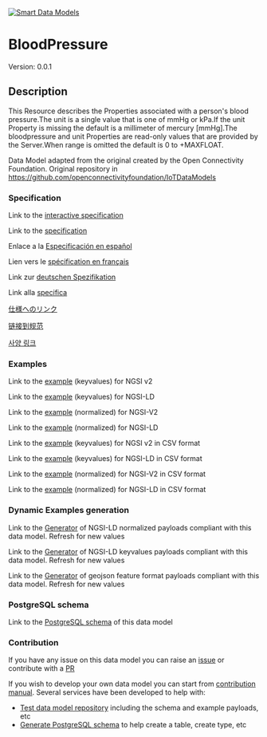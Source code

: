 [![Smart Data Models](https://smartdatamodels.org/wp-content/uploads/2022/01/SmartDataModels_logo.png "Logo")](https://smartdatamodels.org)
# BloodPressure
Version: 0.0.1

## Description 

This Resource describes the Properties associated with a person's blood pressure.The unit is a single value that is one of mmHg or kPa.If the unit Property is missing the default is a millimeter of mercury [mmHg].The bloodpressure and unit Properties are read-only values that are provided by the Server.When range is omitted the default is 0 to +MAXFLOAT.

Data Model adapted from the original created by the Open Connectivity Foundation. Original repository in https://github.com/openconnectivityfoundation/IoTDataModels
### Specification

Link to the [interactive specification](https://swagger.lab.fiware.org/?url=https://smart-data-models.github.io/dataModel.OCF/BloodPressure/swagger.yaml)

Link to the [specification](https://github.com/smart-data-models/dataModel.OCF/blob/master/BloodPressure/doc/spec.md)

Enlace a la [Especificación en español](https://github.com/smart-data-models/dataModel.OCF/blob/master/BloodPressure/doc/spec_ES.md)

Lien vers le [spécification en français](https://github.com/smart-data-models/dataModel.OCF/blob/master/BloodPressure/doc/spec_FR.md)

Link zur [deutschen Spezifikation](https://github.com/smart-data-models/dataModel.OCF/blob/master/BloodPressure/doc/spec_DE.md)

Link alla [specifica](https://github.com/smart-data-models/dataModel.OCF/blob/master/BloodPressure/doc/spec_IT.md)

[仕様へのリンク](https://github.com/smart-data-models/dataModel.OCF/blob/master/BloodPressure/doc/spec_JA.md)

[链接到规范](https://github.com/smart-data-models/dataModel.OCF/blob/master/BloodPressure/doc/spec_ZH.md)

[사양 링크](https://github.com/smart-data-models/dataModel.OCF/blob/master/BloodPressure/doc/spec_KO.md)
### Examples

Link to the [example](https://smart-data-models.github.io/dataModel.OCF/BloodPressure/examples/example.json) (keyvalues) for NGSI v2

Link to the [example](https://smart-data-models.github.io/dataModel.OCF/BloodPressure/examples/example.jsonld) (keyvalues) for NGSI-LD

Link to the [example](https://smart-data-models.github.io/dataModel.OCF/BloodPressure/examples/example-normalized.json) (normalized) for NGSI-V2

Link to the [example](https://smart-data-models.github.io/dataModel.OCF/BloodPressure/examples/example-normalized.jsonld) (normalized) for NGSI-LD

Link to the [example](https://github.com/smart-data-models/dataModel.OCF/blob/master/BloodPressure/examples/example.json.csv) (keyvalues) for NGSI v2 in CSV format

Link to the [example](https://github.com/smart-data-models/dataModel.OCF/blob/master/BloodPressure/examples/example.jsonld.csv) (keyvalues) for NGSI-LD in CSV format

Link to the [example](https://github.com/smart-data-models/dataModel.OCF/blob/master/BloodPressure/examples/example-normalized.json.csv) (normalized) for NGSI-V2 in CSV format

Link to the [example](https://github.com/smart-data-models/dataModel.OCF/blob/master/BloodPressure/examples/example-normalized.jsonld.csv) (normalized) for NGSI-LD in CSV format
### Dynamic Examples generation

Link to the [Generator](https://smartdatamodels.org/extra/ngsi-ld_generator.php?schemaUrl=https://raw.githubusercontent.com/smart-data-models/dataModel.OCF/master/BloodPressure/schema.json&email=info@smartdatamodels.org) of NGSI-LD normalized payloads compliant with this data model. Refresh for new values

Link to the [Generator](https://smartdatamodels.org/extra/ngsi-ld_generator_keyvalues.php?schemaUrl=https://raw.githubusercontent.com/smart-data-models/dataModel.OCF/master/BloodPressure/schema.json&email=info@smartdatamodels.org) of NGSI-LD keyvalues payloads compliant with this data model. Refresh for new values

Link to the [Generator](https://smartdatamodels.org/extra/geojson_features_generator.php?schemaUrl=https://raw.githubusercontent.com/smart-data-models/dataModel.OCF/master/BloodPressure/schema.json&email=info@smartdatamodels.org) of geojson feature format payloads compliant with this data model. Refresh for new values
### PostgreSQL schema

Link to the [PostgreSQL schema](https://github.com/smart-data-models/dataModel.OCF/blob/master/BloodPressure/schema.sql) of this data model
### Contribution

 If you have any issue on this data model you can raise an [issue](https://github.com/smart-data-models/dataModel.OCF/issues)  or contribute with a [PR](https://github.com/smart-data-models/dataModel.OCF/pulls)

 If you wish to develop your own data model you can start from [contribution manual](https://bit.ly/contribution_manual). Several services have been developed to help with: 
 - [Test data model repository](https://smartdatamodels.org/index.php/data-models-contribution-api/) including the schema and example payloads, etc
 - [Generate PostgreSQL schema](https://smartdatamodels.org/index.php/sql-service/) to help create a table, create type, etc